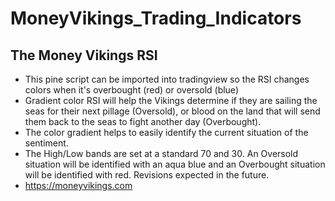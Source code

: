 # MoneyVikings_Trading_Indicators
## The Money Vikings RSI
* This pine script can be imported into tradingview so the RSI changes colors when it's overbought (red) or oversold (blue)
* Gradient color RSI will help the Vikings determine if they are sailing the seas for their next pillage (Oversold), or blood on the land that will send them back to the seas to fight another day (Overbought). 
* The color gradient helps to easily identify the current situation of the sentiment. 
* The High/Low bands are set at a standard 70 and 30. An Oversold situation will be identified with an aqua blue and an Overbought situation will be identified with red. Revisions expected in the future.
* https://moneyvikings.com 
